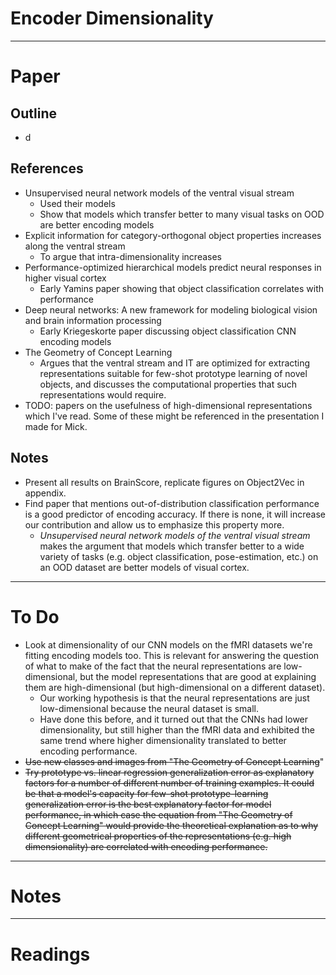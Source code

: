 # Encoder Dimensionality

---
# Paper

## Outline
- d

## References
- Unsupervised neural network models of the ventral visual stream
    - Used their models
    - Show that models which transfer better to many visual tasks
      on OOD are better encoding models
-  Explicit information for category-orthogonal object properties 
   increases along the ventral stream
    - To argue that intra-dimensionality increases
-  Performance-optimized hierarchical models predict neural 
   responses in higher visual cortex
    - Early Yamins paper showing that object classification
      correlates with performance
-  Deep neural networks: A new framework for modeling biological 
   vision and brain information processing
    - Early Kriegeskorte paper discussing object classification 
      CNN encoding models
- The Geometry of Concept Learning
    - Argues that the ventral stream and IT are optimized for
      extracting representations suitable for few-shot prototype learning 
      of novel objects, and discusses the computational properties
      that such representations would require.
- TODO: papers on the usefulness of high-dimensional representations which
  I've read. Some of these might be referenced in the presentation I made for Mick.

## Notes
- Present all results on BrainScore, replicate figures on Object2Vec in
  appendix.
- Find paper that mentions out-of-distribution classification performance
  is a good predictor of encoding accuracy. If there is none, it will 
  increase our contribution and allow us to emphasize this property more.
    - *Unsupervised neural network models of the ventral 
      visual stream* makes the argument that models which transfer better to
      a wide variety of tasks (e.g. object classification, pose-estimation, etc.)
      on an OOD dataset are better models of visual cortex. 

---
# To Do
- Look at dimensionality of our CNN models on the fMRI datasets we're fitting
  encoding models too. This is relevant for answering the question of what to
  make of the fact that the neural representations are low-dimensional, but
  the model representations that are good at explaining them are high-dimensional
  (but high-dimensional on a different dataset).
    - Our working hypothesis is that the neural representations are just 
      low-dimensional because the neural dataset is small.
    - Have done this before, and it turned out that the CNNs had lower
      dimensionality, but still higher than the fMRI data and exhibited
      the same trend where higher dimensionality translated to better
      encoding performance.
- ~~Use new classes and images from "The Geometry of Concept Learning~~"
- ~~Try prototype vs. linear regression generalization error as 
  explanatory factors for a number of different number of training
  examples. It could be that a model's capacity for few-shot
  prototype-learning generalization error is the best explanatory
  factor for model performance, in which case the equation
  from "The Geometry of Concept Learning" would provide the
  theoretical explanation as to why different geometrical 
  properties of the representations (e.g. high dimensionality)
  are correlated with encoding performance.~~

---
# Notes

---
# Readings
